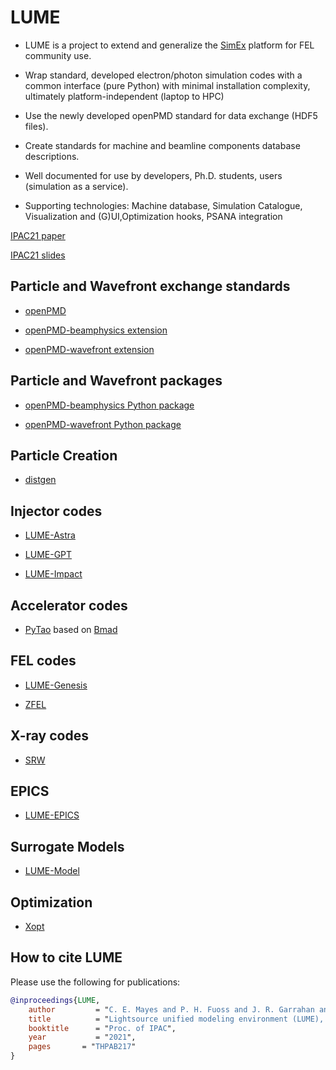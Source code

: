# LUME

- LUME is a project to extend and generalize the [SimEx](https://github.com/eucall-software/simex_platform) platform for FEL community use.

- Wrap standard, developed electron/photon simulation codes with a common interface (pure Python) with minimal installation complexity, ultimately platform-independent (laptop to  HPC)

- Use the newly developed openPMD standard for data exchange (HDF5 files).

- Create standards for machine and beamline components database descriptions. 

- Well documented for use by developers, Ph.D. students, users (simulation as a service).

- Supporting technologies: Machine database, Simulation Catalogue, Visualization and (G)UI,Optimization hooks, PSANA integration


[IPAC21 paper](https://www.slac.stanford.edu/~cmayes/IPAC21/IPAC21-THPAB217-LUME.pdf)

[IPAC21 slides](https://www.slac.stanford.edu/~cmayes/IPAC21/IPAC21-THPAB217-LUME-slides.pdf)





## Particle and Wavefront exchange standards

- [openPMD](https://github.com/openPMD/openPMD-standard)

- [openPMD-beamphysics extension](https://github.com/openPMD/openPMD-standard/blob/upcoming-2.0.0/EXT_BeamPhysics.md)

- [openPMD-wavefront extension](https://github.com/openPMD/openPMD-standard/blob/upcoming-2.0.0/EXT_Wavefront.md)

## Particle and Wavefront packages

- [openPMD-beamphysics Python package](https://github.com/ChristopherMayes/openPMD-beamphysics)

- [openPMD-wavefront Python package](https://github.com/LUME-SIMEX/openPMD-wavefront)

## Particle Creation

- [distgen](https://github.com/ColwynGulliford/distgen)


## Injector codes

- [LUME-Astra](https://github.com/ChristopherMayes/lume-astra)

- [LUME-GPT](https://github.com/ColwynGulliford/lume-gpt)

- [LUME-Impact](https://github.com/ChristopherMayes/lume-impact)

## Accelerator codes

- [PyTao](https://github.com/bmad-sim/pytao) based on [Bmad](https://www.classe.cornell.edu/bmad/)

## FEL codes

- [LUME-Genesis](https://github.com/slaclab/lume-genesis)

- [ZFEL](https://github.com/slaclab/zfel)

## X-ray codes

- [SRW](https://github.com/ochubar/SRW)


## EPICS

- [LUME-EPICS](https://github.com/slaclab/lume-epics)

## Surrogate Models
- [LUME-Model](https://github.com/slaclab/lume-model)


## Optimization

- [Xopt](https://github.com/ChristopherMayes/Xopt)


## How to cite LUME

Please use the following for publications:

```bibtex
@inproceedings{LUME,
    author         = "C. E. Mayes and P. H. Fuoss and J. R. Garrahan and H. Slepicka and A. Halavanau and J. Krzywinski and A. L. Edelen and F. Ji, W. Lou and N. R. Neveu and A. Huebl and R. Lehe and L. Gupta and C. M. Gulliford and D. C. Sagan and J. C. E and C. Fortmann-Grote",
    title          = "Lightsource unified modeling environment (LUME), a start-to-end simulation ecosystem",
    booktitle      = "Proc. of IPAC",
    year           = "2021",
    pages       = "THPAB217"
}
```

